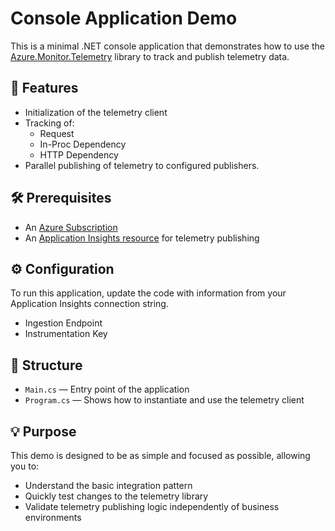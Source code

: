 # Console Application Demo

This is a minimal .NET console application that demonstrates how to use the [Azure.Monitor.Telemetry](https://github.com/stas-sultanov/azure-monitor-telemetry) library to track and publish telemetry data.

## 🚀 Features

- Initialization of the telemetry client
- Tracking of:
  - Request
  - In-Proc Dependency
  - HTTP Dependency
- Parallel publishing of telemetry to configured publishers.

## 🛠 Prerequisites

- An [Azure Subscription](https://azure.microsoft.com/free/)
- An [Application Insights resource](https://learn.microsoft.com/en-us/azure/azure-monitor/app/create-new-resource) for telemetry publishing

## ⚙️ Configuration

To run this application, update the code with information from your Application Insights connection string.
- Ingestion Endpoint
- Instrumentation Key

## 📂 Structure

- `Main.cs` — Entry point of the application
- `Program.cs` — Shows how to instantiate and use the telemetry client

## 💡 Purpose

This demo is designed to be as simple and focused as possible, allowing you to:

- Understand the basic integration pattern
- Quickly test changes to the telemetry library
- Validate telemetry publishing logic independently of business environments
